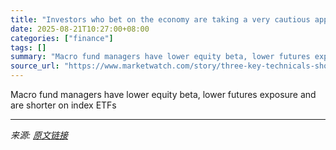 ```yaml
---
title: "Investors who bet on the economy are taking a very cautious approach, JPMorgan finds"
date: 2025-08-21T10:27:00+08:00
categories: ["finance"]
tags: []
summary: "Macro fund managers have lower equity beta, lower futures exposure and are shorter on index ETFs"
source_url: "https://www.marketwatch.com/story/three-key-technicals-show-how-cautious-macro-fund-managers-are-thats-usually-a-good-sign-0d60dcca?mod=mw_rss_topstories"
---
```


Macro fund managers have lower equity beta, lower futures exposure and are shorter on index ETFs

---

*来源: [原文链接](https://www.marketwatch.com/story/three-key-technicals-show-how-cautious-macro-fund-managers-are-thats-usually-a-good-sign-0d60dcca?mod=mw_rss_topstories)*
